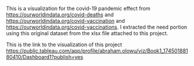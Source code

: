 This is a visualization for the covid-19 pandemic effect from https://ourworldindata.org/covid-deaths and https://ourworldindata.org/covid-vaccination and https://ourworldindata.org/covid-vaccinations.
 I extracted the need portion using this original dataset from the xlsx file attached to this project. 

This is the link to the visualization of this project 
https://public.tableau.com/app/profile/abraham.olowu/viz/Book1_17450188180410/Dashboard1?publish=yes
